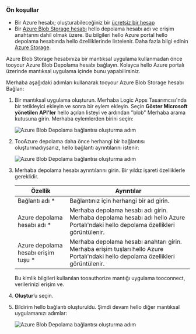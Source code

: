 ### <a name="prerequisites"></a>Ön koşullar
* Bir Azure hesabı; oluşturabileceğiniz bir [ücretsiz bir hesap](https://azure.microsoft.com/free)
* Bir [Azure Blob Storage hesabı](../articles/storage/common/storage-create-storage-account.md) hello depolama hesabı adı ve erişim anahtarını dahil olmak üzere. Bu bilgileri hello Azure portal hello depolama hesabında hello özelliklerinde listelenir. Daha fazla bilgi edinin [Azure Storage](../articles/storage/common/storage-introduction.md).

Azure Blob Storage hesabınıza bir mantıksal uygulama kullanmadan önce tooyour Azure Blob Depolama hesabı bağlayın. Kolayca hello Azure portalı üzerinde mantıksal uygulama içinde bunu yapabilirsiniz.  

Merhaba aşağıdaki adımları kullanarak tooyour Azure Blob Storage hesabı Bağlan:  

1. Bir mantıksal uygulama oluşturun. Merhaba Logic Apps Tasarımcısı'nda bir tetikleyici ekleyin ve sonra bir eylem ekleyin. Seçin **Göster Microsoft yönetilen API'ler** hello açılan listeyi ve ardından "blob" Merhaba arama kutusuna girin. Merhaba eylemlerden birini seçin:  
   
    ![Azure Blob Depolama bağlantısı oluşturma adım](./media/connectors-create-api-azureblobstorage/azureblobstorage-1.png)  
2. TooAzure depolama daha önce herhangi bir bağlantısı oluşturmadıysanız, hello bağlantı ayrıntılarını istenir:   
   
    ![Azure Blob Depolama bağlantısı oluşturma adım](./media/connectors-create-api-azureblobstorage/connection-details.png)  
3. Merhaba depolama hesabı ayrıntılarını girin. Bir yıldız işareti özelliklerle gereklidir.
   
   | Özellik | Ayrıntılar |
   | --- | --- |
   | Bağlantı adı * |Bağlantınız için herhangi bir ad girin. |
   | Azure depolama hesabı adı * |Merhaba depolama hesabı adı girin. Merhaba depolama hesabı adı hello Azure Portalı'ndaki hello depolama özellikleri görüntülenir. |
   | Azure depolama hesabı erişim tuşu * |Merhaba depolama hesabı anahtarı girin. Merhaba erişim tuşları hello Azure Portalı'ndaki hello depolama özellikleri görüntülenir. |
   
    Bu kimlik bilgileri kullanılan tooauthorize mantığı uygulama tooconnect, verilerinizi erişim ve. 
4. **Oluştur**’u seçin.
5. Bildirim hello bağlantı oluşturuldu. Şimdi devam hello diğer mantıksal uygulamanızı adımlar: 
   
    ![Azure Blob Depolama bağlantısı oluşturma adım](./media/connectors-create-api-azureblobstorage/azureblobstorage-3.png)  

